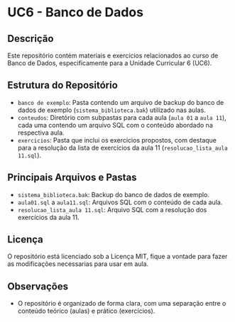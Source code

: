 # UC6 - Banco de Dados

## Descrição
Este repositório contém materiais e exercícios relacionados ao curso de Banco de Dados, especificamente para a Unidade Curricular 6 (UC6).

## Estrutura do Repositório

- `banco de exemplo`: Pasta contendo um arquivo de backup do banco de dados de exemplo (`sistema_biblioteca.bak`) utilizado nas aulas.
- `conteudos`: Diretório com subpastas para cada aula (`aula 01` a `aula 11`), cada uma contendo um arquivo SQL com o conteúdo abordado na respectiva aula.
- `exercicios`: Pasta que inclui os exercícios propostos, com destaque para a resolução da lista de exercícios da aula 11 (`resolucao_lista_aula 11.sql`).

## Principais Arquivos e Pastas

- `sistema_biblioteca.bak`: Backup do banco de dados de exemplo.
- `aula01.sql` a `aula11.sql`: Arquivos SQL com o conteúdo de cada aula.
- `resolucao_lista_aula 11.sql`: Arquivo SQL com a resolução dos exercícios da aula 11.

## Licença
O repositório está licenciado sob a Licença MIT, fique a vontade para fazer as modificações necessarias para usar em aula.

## Observações
- O repositório é organizado de forma clara, com uma separação entre o conteúdo teórico (aulas) e prático (exercícios).
